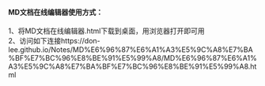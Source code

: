 #### MD文档在线编辑器使用方式：
1、将MD文档在线编辑器.html下载到桌面，用浏览器打开即可用                            
2、访问如下连接https://don-lee.github.io/Notes/MD%E6%96%87%E6%A1%A3%E5%9C%A8%E7%BA%BF%E7%BC%96%E8%BE%91%E5%99%A8/MD%E6%96%87%E6%A1%A3%E5%9C%A8%E7%BA%BF%E7%BC%96%E8%BE%91%E5%99%A8.html
